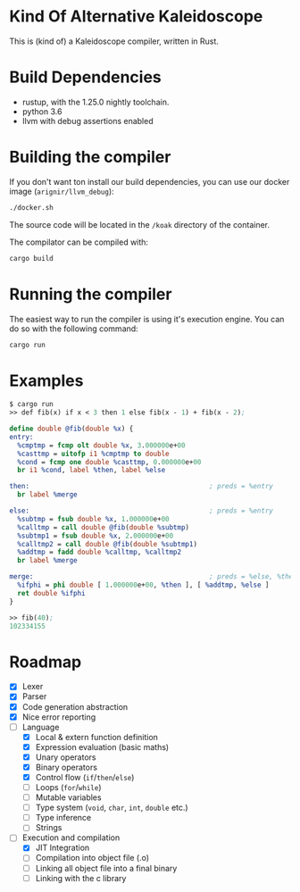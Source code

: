 # Kind Of Alternative Kaleidoscope

This is (kind of) a Kaleidoscope compiler, written in Rust.

# Build Dependencies

* rustup, with the 1.25.0 nightly toolchain.
* python 3.6
* llvm with debug assertions enabled

# Building the compiler

If you don't want ton install our build dependencies, you can use our docker image (`arignir/llvm_debug`):

```bash
./docker.sh
```

The source code will be located in the `/koak` directory of the container.

The compilator can be compiled with:

```bash
cargo build
```

# Running the compiler

The easiest way to run the compiler is using it's execution engine. You can do so with the following command:

```bash
cargo run
```

# Examples

```llvm
$ cargo run
>> def fib(x) if x < 3 then 1 else fib(x - 1) + fib(x - 2);

define double @fib(double %x) {
entry:
  %cmptmp = fcmp olt double %x, 3.000000e+00
  %casttmp = uitofp i1 %cmptmp to double
  %cond = fcmp one double %casttmp, 0.000000e+00
  br i1 %cond, label %then, label %else

then:                                             ; preds = %entry
  br label %merge

else:                                             ; preds = %entry
  %subtmp = fsub double %x, 1.000000e+00
  %calltmp = call double @fib(double %subtmp)
  %subtmp1 = fsub double %x, 2.000000e+00
  %calltmp2 = call double @fib(double %subtmp1)
  %addtmp = fadd double %calltmp, %calltmp2
  br label %merge

merge:                                            ; preds = %else, %then
  %ifphi = phi double [ 1.000000e+00, %then ], [ %addtmp, %else ]
  ret double %ifphi
}

>> fib(40);
102334155
```

# Roadmap

- [X] Lexer
- [X] Parser
- [X] Code generation abstraction
- [X] Nice error reporting
- [ ] Language
  - [X] Local & extern function definition
  - [X] Expression evaluation (basic maths)
  - [X] Unary operators
  - [X] Binary operators
  - [X] Control flow (`if`/`then`/`else`)
  - [ ] Loops (`for`/`while`)
  - [ ] Mutable variables
  - [ ] Type system (`void`, `char`, `int`, `double` etc.)
  - [ ] Type inference
  - [ ] Strings
- [ ] Execution and compilation
  - [X] JIT Integration
  - [ ] Compilation into object file (.o)
  - [ ] Linking all object file into a final binary
  - [ ] Linking with the c library
